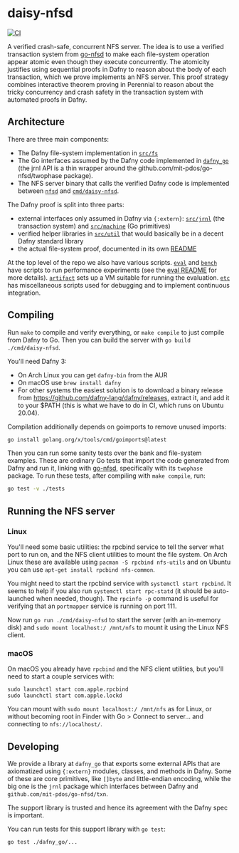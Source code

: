 # daisy-nfsd

[![CI](https://github.com/mit-pdos/daisy-nfsd/actions/workflows/main.yml/badge.svg)](https://github.com/mit-pdos/daisy-nfsd/actions/workflows/main.yml)

A verified crash-safe, concurrent NFS server. The idea is to use a verified
transaction system from [go-nfsd](https://github.com/mit-pdos/go-nfsd) to
make each file-system operation appear atomic even though they execute
concurrently. The atomicity justifies using sequential proofs in Dafny to reason
about the body of each transaction, which we prove implements an NFS server.
This proof strategy combines interactive theorem proving in Perennial to reason
about the tricky concurrency and crash safety in the transaction system with
automated proofs in Dafny.

## Architecture

There are three main components:

- The Dafny file-system implementation in [`src/fs`](src/fs/)
- The Go interfaces assumed by the Dafny code implemented in
  [`dafny_go`](dafny_go/) (the jrnl API is a thin wrapper around the
  github.com/mit-pdos/go-nfsd/twophase package).
- The NFS server binary that calls the verified Dafny code is implemented
  between [`nfsd`](nfsd/) and [`cmd/daisy-nfsd`](cmd/daisy-nfsd/).

The Dafny proof is split into three parts:

- external interfaces only assumed in Dafny via `{:extern}`:
  [`src/jrnl`](src/jrnl) (the transaction system) and
  [`src/machine`](src/machine) (Go primitives)
- verified helper libraries in [`src/util`](src/util) that would basically be in
  a decent Dafny standard library
- the actual file-system proof, documented in its own [README](src/fs/README.md)

At the top level of the repo we also have various scripts. [`eval`](eval/) and
[`bench`](bench/) have scripts to run performance experiments (see the [eval
README](eval/README.md) for more details). [`artifact`](artifact/) sets up a VM
suitable for running the evaluation. [`etc`](etc/) has miscellaneous scripts
used for debugging and to implement continuous integration.

## Compiling

Run `make` to compile and verify everything, or `make compile` to just compile
from Dafny to Go. Then you can build the server with `go build ./cmd/daisy-nfsd`.

You'll need Dafny 3:

- On Arch Linux you can get `dafny-bin` from the AUR
- On macOS use `brew install dafny`
- For other systems the easiest solution is to download a binary release from
  https://github.com/dafny-lang/dafny/releases, extract it, and add it to your
  $PATH (this is what we have to do in CI, which runs on Ubuntu 20.04).

Compilation additionally depends on goimports to remove unused imports:

```sh
go install golang.org/x/tools/cmd/goimports@latest
```

Then you can run some sanity tests over the bank and file-system examples.
These are ordinary Go tests that import the code generated from Dafny and
run it, linking with [go-nfsd](https://github.com/mit-pdos/go-nfsd),
specifically with its `twophase` package. To run these tests,
after compiling with `make compile`, run:

```sh
go test -v ./tests
```

## Running the NFS server

### Linux

You'll need some basic utilities: the rpcbind service to tell the server what
port to run on, and the NFS client utilities to mount the file system. On Arch
Linux these are available using `pacman -S rpcbind nfs-utils` and on Ubuntu you
can use `apt-get install rpcbind nfs-common`.

You might need to start the rpcbind service with `systemctl start rpcbind`. It
seems to help if you also run `systemctl start rpc-statd` (it should be
auto-launched when needed, though). The `rpcinfo -p` command is useful for
verifying that an `portmapper` service is running on port 111.

Now run `go run ./cmd/daisy-nfsd` to start the server (with an in-memory disk)
and `sudo mount localhost:/ /mnt/nfs` to mount it using the Linux NFS client.

### macOS

On macOS you already have `rpcbind` and the NFS client utilities, but you'll
need to start a couple services with:

```
sudo launchctl start com.apple.rpcbind
sudo launchctl start com.apple.lockd
```

You can mount with `sudo mount localhost:/ /mnt/nfs` as for Linux, or without
becoming root in Finder with Go > Connect to server... and connecting to
`nfs://localhost/`.

## Developing

We provide a library at `dafny_go` that exports some external APIs that are
axiomatized using `{:extern}` modules, classes, and methods in Dafny. Some of
these are core primitives, like `[]byte` and little-endian encoding, while the
big one is the `jrnl` package which interfaces between Dafny and
`github.com/mit-pdos/go-nfsd/txn`.

The support library is trusted and hence its agreement with the Dafny spec is
important.

You can run tests for this support library with `go test`:

```sh
go test ./dafny_go/...
```
